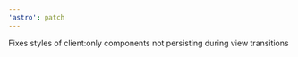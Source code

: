 ```yaml
---
'astro': patch
---
```


Fixes styles of client:only components not persisting during view transitions
